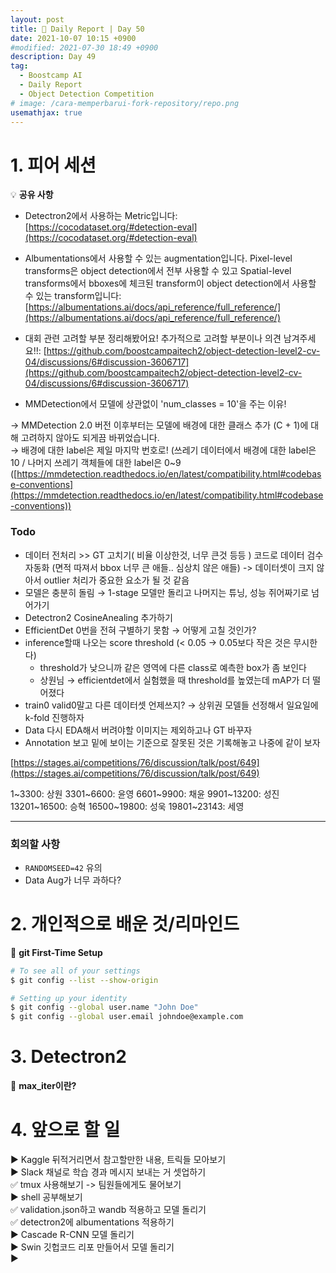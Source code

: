 ```yaml
---
layout: post
title: 📔 Daily Report | Day 50
date: 2021-10-07 10:15 +0900
#modified: 2021-07-30 18:49 +0900
description: Day 49
tag:
  - Boostcamp AI
  - Daily Report
  - Object Detection Competition
# image: /cara-memperbarui-fork-repository/repo.png
usemathjax: true
---
```


# 1. 피어 세션

💡 **공유 사항**

- Detectron2에서 사용하는 Metric입니다: [https://cocodataset.org/#detection-eval](https://cocodataset.org/#detection-eval)
- Albumentations에서 사용할 수 있는 augmentation입니다.
Pixel-level transforms은 object detection에서 전부 사용할 수 있고 Spatial-level transforms에서 bboxes에 체크된 transform이 object detection에서 사용할 수 있는 transform입니다: [https://albumentations.ai/docs/api_reference/full_reference/](https://albumentations.ai/docs/api_reference/full_reference/)

- 대회 관련 고려할 부분 정리해봤어요! 추가적으로 고려할 부분이나 의견 남겨주세요!!: [https://github.com/boostcampaitech2/object-detection-level2-cv-04/discussions/6#discussion-3606717](https://github.com/boostcampaitech2/object-detection-level2-cv-04/discussions/6#discussion-3606717)

- MMDetection에서 모델에 상관없이 'num_classes = 10'을 주는 이유!

→ MMDetection 2.0 버전 이후부터는 모델에 배경에 대한 클래스 추가 (C + 1)에 대해 고려하지 않아도 되게끔 바뀌었습니다.\
    → 배경에 대한 label은 제일 마지막 번호로! (쓰레기 데이터에서 배경에 대한 label은 10 / 나머지 쓰레기 객체들에 대한 label은 0~9\
([https://mmdetection.readthedocs.io/en/latest/compatibility.html#codebase-conventions](https://mmdetection.readthedocs.io/en/latest/compatibility.html#codebase-conventions))

### Todo

- 데이터 전처리 >> GT 고치기( 비율 이상한것, 너무 큰것 등등 )
코드로 데이터 검수 자동화 (면적 따져서 bbox 너무 큰 애들.. 심상치 않은 애들) -> 데이터셋이 크지 않아서 outlier 처리가 중요한 요소가 될 것 같음
- 모델은 충분히 돌림 → 1-stage 모델만 돌리고 나머지는 튜닝, 성능 쥐어짜기로 넘어가기
- Detectron2 CosineAnealing 추가하기
- EfficientDet 0번을 전혀 구별하기 못함 → 어떻게 고칠 것인가?
- inference할때 나오는 score threshold (< 0.05 → 0.05보다 작은 것은 무시한다)
    - threshold가 낮으니까 같은 영역에 다른 class로 예측한 box가 좀 보인다
    - 상원님 → efficientdet에서 실험했을 때 threshold를 높였는데 mAP가 더 떨어졌다
- train0 valid0말고 다른 데이터셋 언제쓰지? → 상위권 모델들 선정해서 일요일에 k-fold 진행하자
- Data 다시 EDA해서 버려야할 이미지는 제외하고나 GT 바꾸자
- Annotation 보고 밑에 보이는 기준으로 잘못된 것은 기록해놓고 나중에 같이 보자

[https://stages.ai/competitions/76/discussion/talk/post/649](https://stages.ai/competitions/76/discussion/talk/post/649)

1~3300: 상원
3301~6600: 윤영
6601~9900: 채윤
9901~13200: 성진
13201~16500: 승혁
16500~19800: 성욱
19801~23143: 세영

---

### 회의할 사항

- `RANDOMSEED=42` 유의
- Data Aug가 너무 과하다?

# 2. 개인적으로 배운 것/리마인드

🌿 **git First-Time Setup**

```sh
# To see all of your settings
$ git config --list --show-origin

# Setting up your identity
$ git config --global user.name "John Doe"
$ git config --global user.email johndoe@example.com
```

# 3. Detectron2

🌿 **max_iter이란?**


# 4. 앞으로 할 일

▶️ Kaggle 뒤적거리면서 참고할만한 내용, 트릭들 모아보기\
▶️ Slack 채널로 학습 경과 메시지 보내는 거 셋업하기\
✅ tmux 사용해보기 -> 팀원들에게도 물어보기\
▶️ shell 공부해보기\
✅ validation.json하고 wandb 적용하고 모델 돌리기\
✅ detectron2에 albumentations 적용하기\
▶️ Cascade R-CNN 모델 돌리기\
▶️ Swin 깃헙코드 리포 만들어서 모델 돌리기\
▶️ 
